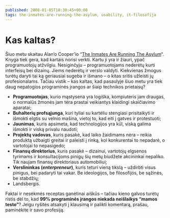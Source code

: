 ```yaml
---
published: 2008-01-05T18:30:45+00:00
tags: the-inmates-are-running-the-asylum, usability, it-filosofija
---
```


# Kas kaltas?

<p>Šiuo metu skaitau Alan’o Cooper’io “<a href="http://www.cooper.com/insights/books/#inmates">The Inmates Are Running The Asylum</a>“. Knyga tiek gera, kad kartais norisi verkti. Kartu ji yra ir žiauri, ypač programuotojų atžvilgiu. Nesiginčyju – programuotojams nederėtų kurti interfeisų bei dizainų. Jiems nederėtų ir verslo valdyti. Kiekvienas žmogus turėtų daryti tai ką geriausiai sugeba ir išmano – o kitas sritis užleisti jų profesionalams. Tačiau vistik – kas kaltas, kad pasaulyje šiuo metu yra tiek daug nepatogios programinės įrangos ar šiaip technikos prietaisų?<br>
<span id="more-23"></span></p>
<ul>
<li><strong>Programuotojas</strong>, kurio mąstysena yra logiška, kompiuteris jam draugas, o normalūs žmonės jam tėra prastai veikiantys klaidingi skaičiavimo aparatai;</li>
<li><strong>Buhalterių profsąjunga</strong>, kuri tyliai su kartėliu stengiasi prisitaikyti ir išmokti elgtis su velnio mašina, vietoj to, kad eiti į gatves ir protestuoti;</li>
<li><strong>Jaunimas</strong>, kuris apsimeta, kad technologijos yra kūl, viską galima išmokti ir viską privalu naudoti;</li>
<li><strong>Projektų vadovas</strong>, kuris pasakė, kad laiko žaidimams nėra – reikia produktą užbaigti greitai ir paleisti į rinką, kol konkurentai to nepadarė, o vartotojai to nepasigedo;</li>
<li><strong>Finansų direktorius</strong>, kuris pasakė – dizainui, vartotojų elgsenos tyrimams ir konsultacijoms pinigų šių metų biudžete akcininkai nepaliko. Tik naujam finansų direktoriaus automobiliui;</li>
<li><strong>Verslininkas (<i>enterpreneur</i>)</strong>, kuris teturi vieną tikslą – uždirbti visus pinigus, bei padaryti tai vakar. Be ideologijos, be filosofijos, be sąžinės, be stabdžių;</li>
<li>Landsbergis.</li>
</ul>
<p>Faktai ir nesėkmės receptas ganėtinai aiškūs – tačiau kieno galvos turėtų ristis dėl to, kad <strong>99% programinės įrangos niekada neišlaikys “mamos testo”</strong>? Jeigu ryšitės atsakyti į klausimą ir palikti komentarą, prašau, paminėkite ir savo profesiją.</p>
